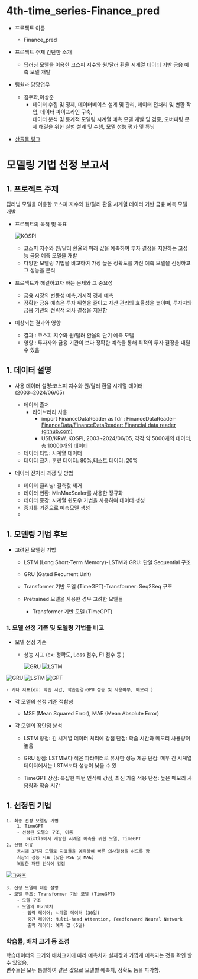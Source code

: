 # 4th-time_series-Finance_pred
- 프로젝트 이름
   - Finance_pred
- 프로젝트 주제 간단한 소개
    - 딥러닝 모델을 이용한 코스피 지수와 원/달러 환율 시계열 데이터 기반 금융 예측 모델 개발
- 팀원과 담당업무
  - 김주화,이상준
      - 데이터 수집 및 정제, 데이터베이스 설계 및 관리, 데이터 전처리 및 변환 작업, 데이터 파이프라인 구축,   
        데이터 분석 및 통계적 모델링 시계열 예측 모델 개발 및 검증, 오버피팅 문제 해결을 위한 실험 설계 및 수행, 모델 성능 평가 및 튜닝

- [산출물 링크](https://github.com/Playdata-G-DA35/4th-time_series-Finance_pred/tree/main/4th_time_series)
  



# 모델링 기법 선정 보고서

## 1. 프로젝트 주제

딥러닝 모델을 이용한 코스피 지수와 원/달러 환율 시계열 데이터 기반 금융 예측 모델 개발

- 프로젝트의 목적 및 목표

  ![KOSPI](image/KOSPI_USD_KRW.png)
  
    - 코스피 지수와 원/달러 환율의 미래 값을 예측하여 투자 결정을 지원하는 고성능 금융 예측 모델을 개발
    - 다양한 모델링 기법을 비교하여 가장 높은 정확도를 가진 예측 모델을 선정하고 그 성능을 분석
      
- 프로젝트가 해결하고자 하는 문제와 그 중요성
    - 금융 시장의 변동성 예측,거시적 경제 예측
    - 정확한 금융 예측은 투자 위험을 줄이고 자산 관리의 효율성을 높이며, 투자자와 금융 기관의 전략적 의사 결정을 지원함
        
- 예상되는 결과와 영향
    - 결과 : 코스피 지수와 원/달러 환율의 단기 예측 모델
    - 영향 : 투자자와 금융 기관이 보다 정확한 예측을 통해 최적의 투자 결정을 내릴 수 있음

## 1. 데이터 설명
- 사용 데이터 설명:코스피 지수와 원/달러 환율 시계열 데이터 (2003~2024/06/05)
    - 데이터 출처
        - 라이브러리 사용
            - import FinanceDataReader as fdr : FinanceDataReader-[FinanceData/FinanceDataReader: Financial data reader (github.com)](https://github.com/FinanceData/FinanceDataReader)
            - USD/KRW, KOSPI, 2003~2024/06/05, 각각 약 5000개의 데이터, 총 10000개의 데이터
    - 데이터 타입: 시계열 데이터
    - 데이터 크기:
      훈련 데이터: 80%,테스트 데이터: 20%
    
- 데이터 전처리 과정 및 방법
    - 데이터 클리닝: 결측값 제거
    - 데이터 변환: MinMaxScaler를 사용한 정규화
    - 데이터 증강: 시계열 윈도우 기법을 사용하여 데이터 생성
    - 종가를 기준으로 예측모델 생성
    - 
## 1. 모델링 기법 후보
- 고려된 모델링 기법
     - LSTM (Long Short-Term Memory)-LSTM과 GRU: 단일 Sequential 구조
     - GRU (Gated Recurrent Unit)
     - Transformer 기반 모델 (TimeGPT)-Transformer: Seq2Seq 구조

    - Pretrained 모델을 사용한 경우 고려한 모델들
        - Transformer 기반 모델 (TimeGPT)

### 1. 모델 선정 기준 및 모델링 기법들 비교

- 모델 선정 기준
    - 성능 지표 (ex: 정확도, Loss 점수, F1 점수 등 )
 
      
         ![GRU](image/GRU_성능평가.jpg)    ![LSTM](image/LSTM_성능평가.jpg)
  
 ![GRU](image/GRU.jpg)    ![LSTM](image/LSTM.png)    ![GPT](image/TIMEGPT.png)

    - 기타 지표(ex: 학습 시간, 학습환경-GPU 성능 및 사용여부, 메모리 )
- 각 모델의 선정 기준 적합성
    - MSE (Mean Squared Error), MAE (Mean Absolute Error)

- 각 모델의 장단점 분석
    - LSTM
        장점: 긴 시계열 데이터 처리에 강점
        단점: 학습 시간과 메모리 사용량이 높음

    - GRU
        장점: LSTM보다 적은 파라미터로 유사한 성능 제공
        단점: 매우 긴 시계열 데이터에서는 LSTM보다 성능이 낮을 수 있
      
    - TimeGPT
        장점: 복잡한 패턴 인식에 강점, 최신 기술 적용
        단점: 높은 메모리 사용량과 학습 시간
      
## 1. 선정된 기법
    1. 최종 선정 모델링 기법
        1. TimeGPT
        - 선정된 모델의 구조, 이름
            Nixtla에서 개발한 시계열 예측을 위한 모델, TimeGPT
    2. 선정 이유
        동시에 3가지 모델로 지표들을 예측하여 빠른 의사결정을 하도록 함
        최상의 성능 지표 (낮은 MSE 및 MAE)
        복잡한 패턴 인식에 강점

   ![그래프](image/TIMEGPT_gr.png.jpg)
    
    3. 선정 모델에 대한 설명
     - 모델 구조: Transformer 기반 모델 (TimeGPT)
        - 모델 구조
        - 모델의 아키텍처
          - 입력 레이어: 시계열 데이터 (30일)
            중간 레이어: Multi-head Attention, Feedforward Neural Network
            출력 레이어: 예측 값 (5일)

### 학습률, 배치 크기 등 조정

  학습데이터의 크기와 배치크키에 따라 예측치가 실제값과 가깝게 예측되는 것을 확인 할 수 있었음.    
  변수들은 모두 통일하여 같은 값으로 모델별 예측치, 정확도 등을 파악함.


